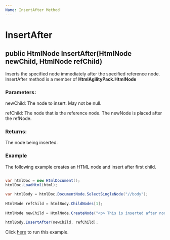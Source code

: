 ```yaml
---
Name: InsertAfter Method
---
```


# InsertAfter

## public HtmlNode InsertAfter(HtmlNode newChild, HtmlNode refChild)

Inserts the specified node immediately after the specified reference node. InsertAfter method is a member of **HtmlAgilityPack.HtmlNode**

### Parameters:

newChild: The node to insert. May not be null.

refChild: The node that is the reference node. The newNode is placed after the refNode.

### Returns:

The node being inserted.

### Example

The following example creates an HTML node and insert after first child. 

```csharp

var htmlDoc = new HtmlDocument();
htmlDoc.LoadHtml(html);

var htmlBody = htmlDoc.DocumentNode.SelectSingleNode("//body");
		
HtmlNode refChild = htmlBody.ChildNodes[1];
            
HtmlNode newChild = HtmlNode.CreateNode("<p> This is inserted after node paragraph</p>");

htmlBody.InsertAfter(newChild, refChild);

```

Click [here](https://dotnetfiddle.net/cWpYzz) to run this example.
